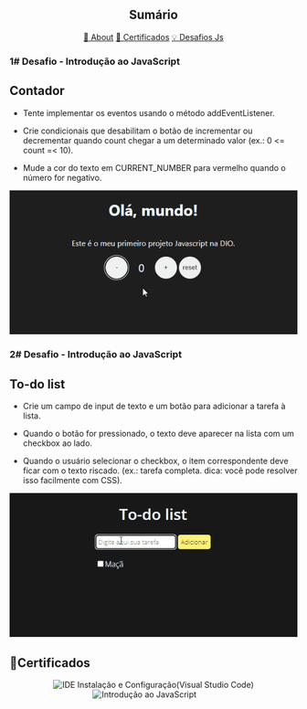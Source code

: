 <h2 align="center">Sumário</h2>

<p align="center">
    <a href="#about">📙 About</a>
    <a href="#certificados">📜 Certificados</a>
    <a href="#js">💡 Desafios Js</a>
    
</p>



<!-- 600x300 -->
 <h3 id='js'>1# Desafio - Introdução ao JavaScript</h3>

## Contador

- Tente implementar os eventos usando o método addEventListener.

- Crie condicionais que desabilitam o botão de incrementar ou decrementar quando count chegar a um determinado valor (ex.: 0 <= count =< 10).

- Mude a cor do texto em CURRENT_NUMBER para vermelho quando o número for negativo.

<div align='center'>
<img   src='./assets/Contador.gif' alt='Contador'  ></img>
</div>




<h3>2# Desafio - Introdução ao JavaScript</h3>

## To-do list

- Crie um campo de input de texto e um botão para adicionar a tarefa à lista.
 
- Quando o botão for pressionado, o texto deve aparecer na lista com um checkbox ao lado.
 
- Quando o usuário selecionar o checkbox, o item correspondente deve ficar com o texto riscado. (ex.: tarefa completa. dica: você pode resolver isso facilmente com CSS).

<div align='center'>
<img   src='./assets/To-do list.gif' alt='To-do list'  ></img>
</div>


<h2 id='certificados'>📜Certificados</h2>
<div align='center'>
<img   src='https://hermes.digitalinnovation.one/certificates/cover/FDCFD5EC.jpg' alt='IDE Instalação e Configuração(Visual Studio Code)'  ></img>
<img   src='https://hermes.digitalinnovation.one/certificates/cover/3DBAD8FF.jpg' alt='Introdução ao JavaScript'  ></img>
<img   src='https://hermes.digitalinnovation.one/certificates/cover/0420FA70.jpg' alt=''  ></img>
<img   src='https://hermes.digitalinnovation.one/certificates/cover/26A11B7A.jpg' alt=''  ></img>
<img   src='https://hermes.digitalinnovation.one/certificates/cover/7EC2EC8F.jpg' alt=''  ></img>
<img   src='https://hermes.digitalinnovation.one/certificates/cover/540AF4D5.jpg' alt=''  ></img>
<img   src='https://hermes.digitalinnovation.one/certificates/cover/7077D44D.jpg' alt=''  ></img>
<img   src='https://hermes.digitalinnovation.one/certificates/cover/2AE335DD.jpg' alt=''  ></img>
<img   src='' alt=''  ></img>
<img   src='' alt=''  ></img>
</div>

